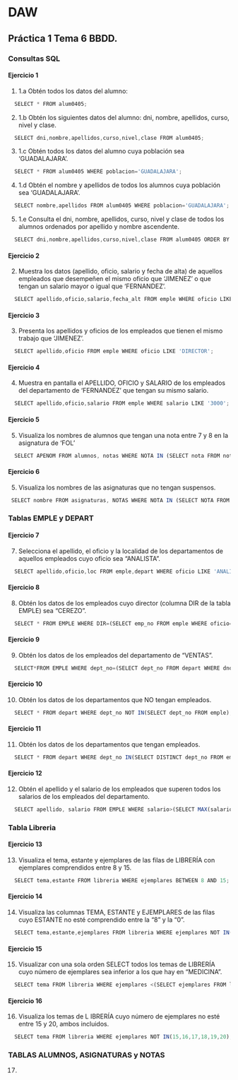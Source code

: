 # DAW

## Práctica 1 Tema 6 BBDD.

### Consultas SQL
#### Ejercicio 1
1. 1.a  Obtén todos los datos del alumno:
``` js
  SELECT * FROM alum0405;
```
2. 1.b Obtén los siguientes datos del alumno: dni, nombre, apellidos, curso, nivel y clase.
``` js
  SELECT dni,nombre,apellidos,curso,nivel,clase FROM alum0405;
```
3. 1.c Obtén todos los datos del alumno cuya población sea ‘GUADALAJARA’.
``` js
  SELECT * FROM alum0405 WHERE poblacion='GUADALAJARA';
```
4. 1.d Obtén el nombre y apellidos de todos los alumnos cuya población sea ‘GUADALAJARA’.
``` js
  SELECT nombre,apellidos FROM alum0405 WHERE poblacion='GUADALAJARA';
```
5. 1.e Consulta el dni, nombre, apellidos, curso, nivel y clase de todos los alumnos ordenados por apellido y nombre ascendente.
``` js
  SELECT dni,nombre,apellidos,curso,nivel,clase FROM alum0405 ORDER BY nombre,apellidos ASC;
```
#### Ejercicio 2
2. Muestra los datos (apellido, oficio, salario y fecha de alta) de aquellos empleados que desempeñen el mismo oficio que ‘JIMENEZ’ o que tengan un salario mayor o igual que ‘FERNANDEZ’.
``` js
  SELECT apellido,oficio,salario,fecha_alt FROM emple WHERE oficio LIKE 'DIRECTOR' OR salario >= '3000';
```
#### Ejercicio 3
3. Presenta los apellidos y oficios de los empleados que tienen el mismo trabajo que ‘JIMENEZ’.
``` js
  SELECT apellido,oficio FROM emple WHERE oficio LIKE 'DIRECTOR';
```
#### Ejercicio 4
4. Muestra en pantalla el APELLIDO, OFICIO y SALARIO de los empleados del departamento de ‘FERNANDEZ’ que tengan su mismo salario.
``` js
  SELECT apellido,oficio,salario FROM emple WHERE salario LIKE '3000';
```
#### Ejercicio 5
5. Visualiza los nombres de alumnos que tengan una nota entre 7 y 8 en la asignatura de ‘FOL’
``` js
  SELECT APENOM FROM alumnos, notas WHERE NOTA IN (SELECT nota FROM notas WHERE COD IN (SELECT COD FROM asignaturas WHERE nota BETWEEN 7 AND 8)AND alumnos.dni=notas.dni)
```
#### Ejercicio 6
5. Visualiza los nombres de las asignaturas que no tengan suspensos.
``` js
 SELECT nombre FROM asignaturas, NOTAS WHERE NOTA IN (SELECT NOTA FROM NOTAS WHERE nota>5);
```
### Tablas EMPLE y DEPART
#### Ejercicio 7
7. Selecciona el apellido, el oficio y la localidad de los departamentos de aquellos empleados cuyo oficio sea “ANALISTA”.
``` js
  SELECT apellido,oficio,loc FROM emple,depart WHERE oficio LIKE 'ANALISTA';
```
#### Ejercicio 8
8. Obtén los datos de los empleados cuyo director (columna DIR de la tabla EMPLE) sea “CEREZO”.
``` js
  SELECT * FROM EMPLE WHERE DIR=(SELECT emp_no FROM emple WHERE oficio='DIRECTOR' AND apellido='CEREZO');
```
#### Ejercicio 9
9. Obtén los datos de los empleados del departamento de “VENTAS”.
``` js
  SELECT*FROM EMPLE WHERE dept_no=(SELECT dept_no FROM depart WHERE dnombre='VENTAS');
```
#### Ejercicio 10
10. Obtén los datos de los departamentos que NO tengan empleados.
``` js
  SELECT * FROM depart WHERE dept_no NOT IN(SELECT dept_no FROM emple);
```
#### Ejercicio 11
11. Obtén los datos de los departamentos que tengan empleados.
``` js
  SELECT * FROM depart WHERE dept_no IN(SELECT DISTINCT dept_no FROM emple);
```
#### Ejercicio 12
12. Obtén el apellido y el salario de los empleados que superen todos los salarios de los empleados del departamento.
``` js
  SELECT apellido, salario FROM EMPLE WHERE salario>(SELECT MAX(salario) FROM EMPLE WHERE dept_no=20)
```
### Tabla Libreria
#### Ejercicio 13
13. Visualiza el tema, estante y ejemplares de las filas de LIBRERÍA con ejemplares comprendidos entre 8 y 15.
``` js
  SELECT tema,estante FROM libreria WHERE ejemplares BETWEEN 8 AND 15;
```
#### Ejercicio 14
14. Visualiza  las  columnas  TEMA, ESTANTE  y  EJEMPLARES  de  las  filas  cuyo  ESTANTE  no  esté comprendido entre la “8” y la “0”.
``` js
  SELECT tema,estante,ejemplares FROM libreria WHERE ejemplares NOT IN(1,2,3,4,5,6,7,8);
```
#### Ejercicio 15
15. Visualizar  con  una  sola  orden  SELECT  todos  los  temas  de  LIBRERÍA  cuyo  número  de ejemplares sea inferior a los que hay en “MEDICINA”.
``` js
  SELECT tema FROM libreria WHERE ejemplares <(SELECT ejemplares FROM libreria WHERE tema='MEDICINA');
```
#### Ejercicio 16
16. Visualiza los temas de L IBRERÍA cuyo número de ejemplares no esté entre 15 y 20, ambos incluidos.
``` js
  SELECT tema FROM libreria WHERE ejemplares NOT IN(15,16,17,18,19,20);
```
### TABLAS ALUMNOS, ASIGNATURAS y NOTAS
17. 
